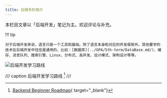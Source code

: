 ```yaml
---
title: 后端专栏简介
---
```


本栏目文章以「后端开发」笔记为主。欢迎评论与补充。

!!! tip

    对于后端开发来说，语言只是一个工具和基础。除了语言本身和对应的开发框架外，其他要学的技术在后端开发中往往是通用的，比如：[数据库](../GPA/5th-term/DataBase.md/)、缓存、消息队列、搜索引擎、Linux、分布式、高并发、设计模式、架构设计等等。

![后端开发学习路线](https://dwj-oss.oss-cn-nanjing.aliyuncs.com/images/202501302221609.png)

/// caption
后端开发学习路线 [^1]
///

[^1]: [Backend Beginner Roadmap](https://roadmap.sh/backend?r=backend-beginner){ target="_blank"}
